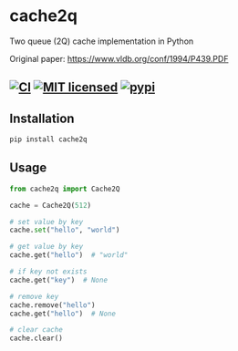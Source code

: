 # cache2q

Two queue (2Q) cache implementation in Python

Original paper: https://www.vldb.org/conf/1994/P439.PDF

[![CI](https://github.com/DimaProskurin/cache2q/actions/workflows/ci.yml/badge.svg?branch=master)](https://github.com/DimaProskurin/cache2q/actions/workflows/ci.yml)
[![MIT licensed](https://img.shields.io/badge/license-MIT-blue.svg)](./LICENSE)
[![pypi](https://img.shields.io/pypi/v/cache2q)](https://pypi.org/project/cache2q/)
---------------------------------------------

## Installation
```bash
pip install cache2q
```

## Usage
```python
from cache2q import Cache2Q

cache = Cache2Q(512)

# set value by key
cache.set("hello", "world")

# get value by key
cache.get("hello")  # "world"

# if key not exists
cache.get("key")  # None

# remove key
cache.remove("hello")
cache.get("hello")  # None

# clear cache
cache.clear()
```
